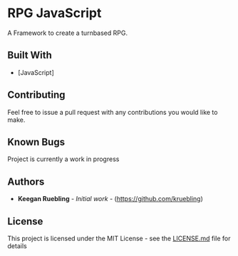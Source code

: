 # RPG JavaScript

A Framework to create a turnbased RPG.

## Built With

* [JavaScript]

## Contributing

Feel free to issue a pull request with any contributions you would like to make.

## Known Bugs
Project is currently a work in progress

## Authors

* **Keegan Ruebling** - *Initial work* - (https://github.com/kruebling)

## License

This project is licensed under the MIT License - see the [LICENSE.md](LICENSE.md) file for details
